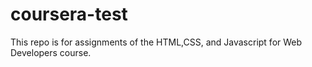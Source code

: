 # coursera-test
This repo is for assignments of the HTML,CSS, and Javascript for Web Developers course.
